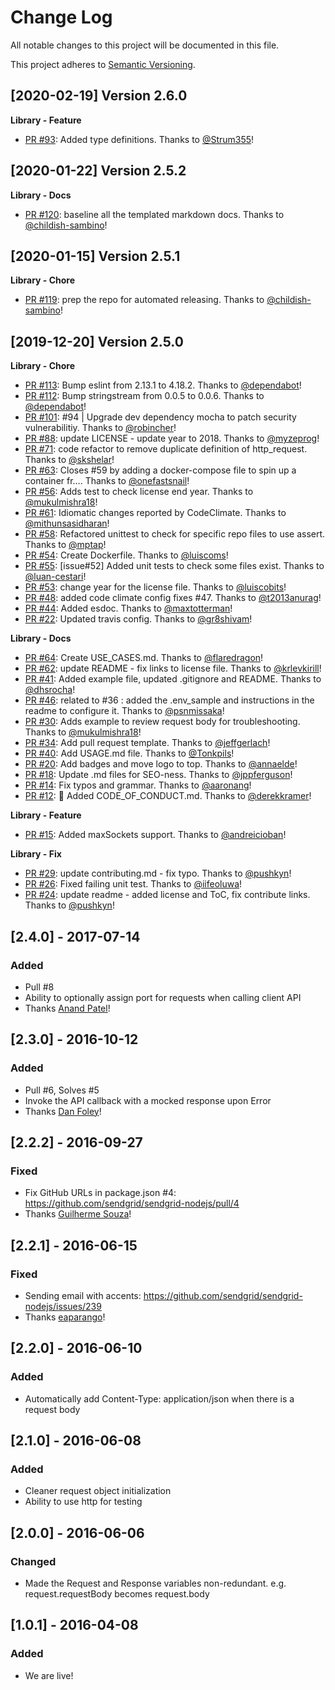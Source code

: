 # Change Log
All notable changes to this project will be documented in this file.

This project adheres to [Semantic Versioning](http://semver.org/).

[2020-02-19] Version 2.6.0
--------------------------
**Library - Feature**
- [PR #93](https://github.com/sendgrid/nodejs-http-client/pull/93): Added type definitions. Thanks to [@Strum355](https://github.com/Strum355)!


[2020-01-22] Version 2.5.2
--------------------------
**Library - Docs**
- [PR #120](https://github.com/sendgrid/nodejs-http-client/pull/120): baseline all the templated markdown docs. Thanks to [@childish-sambino](https://github.com/childish-sambino)!


[2020-01-15] Version 2.5.1
--------------------------
**Library - Chore**
- [PR #119](https://github.com/sendgrid/nodejs-http-client/pull/119): prep the repo for automated releasing. Thanks to [@childish-sambino](https://github.com/childish-sambino)!


[2019-12-20] Version 2.5.0
--------------------------
**Library - Chore**
- [PR #113](https://github.com/sendgrid/nodejs-http-client/pull/113): Bump eslint from 2.13.1 to 4.18.2. Thanks to [@dependabot](https://github.com/dependabot)!
- [PR #112](https://github.com/sendgrid/nodejs-http-client/pull/112): Bump stringstream from 0.0.5 to 0.0.6. Thanks to [@dependabot](https://github.com/dependabot)!
- [PR #101](https://github.com/sendgrid/nodejs-http-client/pull/101): #94 | Upgrade dev dependency mocha to patch security vulnerabilitiy. Thanks to [@robincher](https://github.com/robincher)!
- [PR #88](https://github.com/sendgrid/nodejs-http-client/pull/88): update LICENSE - update year to 2018. Thanks to [@myzeprog](https://github.com/myzeprog)!
- [PR #71](https://github.com/sendgrid/nodejs-http-client/pull/71): code refactor to remove duplicate definition of http_request. Thanks to [@skshelar](https://github.com/skshelar)!
- [PR #63](https://github.com/sendgrid/nodejs-http-client/pull/63): Closes #59 by adding a docker-compose file to spin up a container fr…. Thanks to [@onefastsnail](https://github.com/onefastsnail)!
- [PR #56](https://github.com/sendgrid/nodejs-http-client/pull/56): Adds test to check license end year. Thanks to [@mukulmishra18](https://github.com/mukulmishra18)!
- [PR #61](https://github.com/sendgrid/nodejs-http-client/pull/61): Idiomatic changes reported by CodeClimate. Thanks to [@mithunsasidharan](https://github.com/mithunsasidharan)!
- [PR #58](https://github.com/sendgrid/nodejs-http-client/pull/58): Refactored unittest to check for specific repo files to use assert. Thanks to [@mptap](https://github.com/mptap)!
- [PR #54](https://github.com/sendgrid/nodejs-http-client/pull/54): Create Dockerfile. Thanks to [@luiscoms](https://github.com/luiscoms)!
- [PR #55](https://github.com/sendgrid/nodejs-http-client/pull/55): [issue#52] Added unit tests to check some files exist. Thanks to [@luan-cestari](https://github.com/luan-cestari)!
- [PR #53](https://github.com/sendgrid/nodejs-http-client/pull/53): change year for the license file. Thanks to [@luiscobits](https://github.com/luiscobits)!
- [PR #48](https://github.com/sendgrid/nodejs-http-client/pull/48): added code climate config fixes #47. Thanks to [@t2013anurag](https://github.com/t2013anurag)!
- [PR #44](https://github.com/sendgrid/nodejs-http-client/pull/44): Added esdoc. Thanks to [@maxtotterman](https://github.com/maxtotterman)!
- [PR #22](https://github.com/sendgrid/nodejs-http-client/pull/22): Updated travis config. Thanks to [@gr8shivam](https://github.com/gr8shivam)!

**Library - Docs**
- [PR #64](https://github.com/sendgrid/nodejs-http-client/pull/64): Create USE_CASES.md. Thanks to [@flaredragon](https://github.com/flaredragon)!
- [PR #62](https://github.com/sendgrid/nodejs-http-client/pull/62): update README - fix links to license file. Thanks to [@krlevkirill](https://github.com/krlevkirill)!
- [PR #41](https://github.com/sendgrid/nodejs-http-client/pull/41): Added example file, updated .gitignore and README. Thanks to [@dhsrocha](https://github.com/dhsrocha)!
- [PR #46](https://github.com/sendgrid/nodejs-http-client/pull/46): related to #36 : added the .env_sample and instructions in the readme to configure it. Thanks to [@psnmissaka](https://github.com/psnmissaka)!
- [PR #30](https://github.com/sendgrid/nodejs-http-client/pull/30): Adds example to review request body for troubleshooting. Thanks to [@mukulmishra18](https://github.com/mukulmishra18)!
- [PR #34](https://github.com/sendgrid/nodejs-http-client/pull/34): Add pull request template. Thanks to [@jeffgerlach](https://github.com/jeffgerlach)!
- [PR #40](https://github.com/sendgrid/nodejs-http-client/pull/40): Add USAGE.md file. Thanks to [@Tonkpils](https://github.com/Tonkpils)!
- [PR #20](https://github.com/sendgrid/nodejs-http-client/pull/20): Add badges and move logo to top. Thanks to [@annaelde](https://github.com/annaelde)!
- [PR #18](https://github.com/sendgrid/nodejs-http-client/pull/18): Update .md files for SEO-ness. Thanks to [@jppferguson](https://github.com/jppferguson)!
- [PR #14](https://github.com/sendgrid/nodejs-http-client/pull/14): Fix typos and grammar. Thanks to [@aaronang](https://github.com/aaronang)!
- [PR #12](https://github.com/sendgrid/nodejs-http-client/pull/12): 📖 Added CODE_OF_CONDUCT.md. Thanks to [@derekkramer](https://github.com/derekkramer)!

**Library - Feature**
- [PR #15](https://github.com/sendgrid/nodejs-http-client/pull/15): Added maxSockets support. Thanks to [@andreicioban](https://github.com/andreicioban)!

**Library - Fix**
- [PR #29](https://github.com/sendgrid/nodejs-http-client/pull/29): update contributing.md - fix typo. Thanks to [@pushkyn](https://github.com/pushkyn)!
- [PR #26](https://github.com/sendgrid/nodejs-http-client/pull/26): Fixed failing unit test. Thanks to [@iifeoluwa](https://github.com/iifeoluwa)!
- [PR #24](https://github.com/sendgrid/nodejs-http-client/pull/24): update readme - added license and ToC, fix contribute links. Thanks to [@pushkyn](https://github.com/pushkyn)!

## [2.4.0] - 2017-07-14
### Added
- Pull #8
- Ability to optionally assign port for requests when calling client API
- Thanks [Anand Patel](https://github.com/apat183)!

## [2.3.0] - 2016-10-12
### Added
- Pull #6, Solves #5
- Invoke the API callback with a mocked response upon Error
- Thanks [Dan Foley](https://github.com/cantremember)!

## [2.2.2] - 2016-09-27
### Fixed
- Fix GitHub URLs in package.json #4: https://github.com/sendgrid/sendgrid-nodejs/pull/4
- Thanks [Guilherme Souza](https://github.com/sitegui)!

## [2.2.1] - 2016-06-15
### Fixed
- Sending email with accents: https://github.com/sendgrid/sendgrid-nodejs/issues/239
- Thanks [eaparango](https://github.com/eaparango)!

## [2.2.0] - 2016-06-10
### Added
- Automatically add Content-Type: application/json when there is a request body

## [2.1.0] - 2016-06-08
### Added
- Cleaner request object initialization
- Ability to use http for testing

## [2.0.0] - 2016-06-06
### Changed
- Made the Request and Response variables non-redundant. e.g. request.requestBody becomes request.body

## [1.0.1] - 2016-04-08
### Added
- We are live!